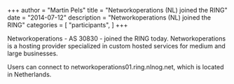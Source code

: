 +++
author = "Martin Pels"
title = "Networkoperations (NL) joined the RING"
date = "2014-07-12"
description = "Networkoperations (NL) joined the RING"
categories = [
    "participants",
]
+++

Networkoperations - AS 30830 - joined the RING today. Networkoperations is a hosting provider specialized in custom hosted services for medium and large businesses.

Users can connect to networkoperations01.ring.nlnog.net, which is located in Netherlands.


